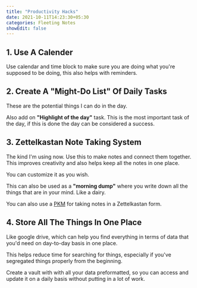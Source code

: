 ```yaml
---
title: "Productivity Hacks"
date: 2021-10-11T14:23:30+05:30
categories: Fleeting Notes
showEdit: false
---
```

## 1. Use A Calender
Use calendar and time block to make sure you are doing what you're supposed to be doing, this also helps with reminders.

## 2. Create A **"Might-Do List"** Of Daily Tasks
These are the potential things I can do in the day.

Also add on **"Highlight of the day"** task. This is the most important task of the day, if this is done the day can be considered a success.

## 3. Zettelkastan Note Taking System
The kind I'm using now. Use this to make notes and connect them together. This improves creativity and also helps keep all the notes in one place.

You can customize it as you wish.

This can also be used as a **"morning dump"** where you write down all the things that are in your mind. Like a dairy.

You can also use a [PKM](https://exiasgarden.pages.dev/posts/what-is-a-pkm/) for taking notes in a Zettelkastan form.

## 4. Store All The Things In One Place
Like google drive, which can help you find everything in terms of data that you'd need on day-to-day basis in one place.

This helps reduce time for searching for things, especially if you've segregated things properly from the beginning.

Create a vault with with all your data preformatted, so you can access and update it on a daily basis without putting in a lot of work.